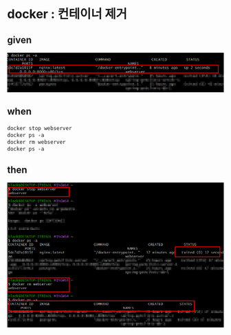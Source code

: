
# docker : 컨테이너 제거

## given

![img_22.png](..%2Fimages%2Fimg_22.png)

## when

```
docker stop webserver
docker ps -a
docker rm webserver
docker ps -a
```

## then

![img_23.png](..%2Fimages%2Fimg_23.png)